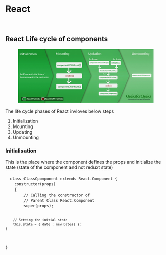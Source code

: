 <h1>React</h1></br>

<h2>React Life cycle of components </h2>
  <section>
	  <article>
		  <figure>
        <img src="/src/img/lifecycle_reactjs.jpg" />
      </figure>
    </article>
  </section>
  <section> 
  The life cycle phases of React invloves below steps
  <ol>
  <li>Initialization</li>
  <li>Mounting</li>
  <li>Updating</li>
  <li>Unmounting</li>
  </ol>
  </section>
  <section>
  <h3>Initialisation</h3>
  This is the place where the component defines the props and initialize the state (state of the component and not reduxt state)
  <br><code>
  class ClassCpomponent extends React.Component { 
    constructor(props) 
    {    
        // Calling the constructor of  
        // Parent Class React.Component 
        super(props);  
          
        // Setting the initial state 
        this.state = { date : new Date() };  
    } 
  } 
  </code>
</section>
